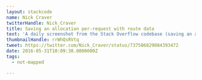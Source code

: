 ```yaml
---
layout: stackcode
name: Nick Craver
twitterHandle: Nick_Craver
title: Saving an allocation per-request with route data
text: 'A daily screenshot from the Stack Overflow codebase (saving an allocation per-request with route data). '
thumbnailHandle: rrWhQsRVtq
tweet: https://twitter.com/Nick_Craver/status/737586829084393472
date: 2016-05-31T10:09:38.0000000Z
tags:
  - not-mapped

---
```

